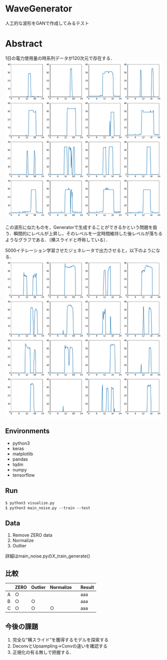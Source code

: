 # WaveGenerator

人工的な波形をGANで作成してみるテスト

# Abstract

1日の電力使用量の時系列データが120次元で存在する．
![input](./input_sample.png)

この波形に似たものを，Generatorで生成することができるかという問題を扱う．瞬間的にレベルが上昇し，そのレベルを一定時間維持した後レベルが落ちるようなグラフである．（横スライドと呼称している）．

5000イテレーション学習させたジェネレータで出力させると，以下のようになる．
![output](./output_sample.png)



## Environments

* python3
* keras
* matplotlib
* pandas
* tqdm
* numpy
* tensorflow

## Run

```
$ python3 visualize.py
$ python3 main_noise.py --train --test
```

## Data

1. Remove ZERO data
2. Normalize
3. Outlier

詳細はmain_noise.pyのX_train_generate()

## 比較

|         | ZERO | Outlier | Normalize ||Result|
|----     |----- |----     |----       |----|----|
|A        | ○    |         |           ||aaa|
|B        | ○    | ○       |           ||aaa|
|C        | ○    | ○       | ○         ||aaa|

## 今後の課題

1. 完全な”横スライド”を獲得するモデルを探索する
2. DeconvとUpsampling->Convの違いを確認する
3. 正規化の有る無しで把握する．
